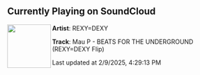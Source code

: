 ## Currently Playing on SoundCloud

[<img align="left" width="100" src="https://i1.sndcdn.com/artworks-VsGsngCYWjdblTVI-evRskw-t500x500.jpg">](https://soundcloud.com/rexy_dexy_music/mau-p-beats-for-ther-undergroundrexydexy-flip)

**Artist**: REXY=DEXY 

**Track**: Mau P - BEATS FOR THE UNDERGROUND (REXY=DEXY Flip)

Last updated at 2/9/2025, 4:29:13 PM
